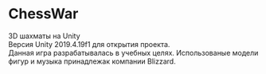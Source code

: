 # ChessWar
 3D шахматы на Unity  
 Версия Unity 2019.4.19f1 для открытия проекта.  
 Данная игра разрабатывалась в учебных целях. Использованые модели фигур и музыка принадлежак компании Blizzard.  
